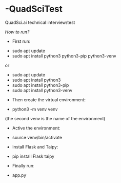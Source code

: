 # -QuadSciTest

QuadSci.ai technical interview/test

_How to run?_

- First run:

* sudo apt update
* sudo apt install python3 python3-pip python3-venv

or

- sudo apt update
- sudo apt install python3
- sudo apt install python3-pip
- sudo apt install python3-venv

* Then create the virtual environment:

- python3 -m venv venv

(the second venv is the name of the environment)

- Active the environment:

* source venv/bin/activate

- Install Flask and Taipy:

* pip install Flask taipy

- Finally run:

* app.py
